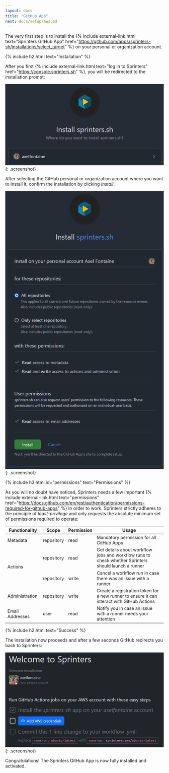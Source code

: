 ```yaml
---
layout: docs
title: "GitHub App"
next: docs/setup/aws.md
---
```


The very first step is to install the {% include external-link.html text="Sprinters GitHub App"
href="https://github.com/apps/sprinters-sh/installations/select_target" %} on
your personal or organization account.

{% include h2.html text="Installation" %}

After you first {% include external-link.html text="log in to Sprinters" href="https://console.sprinters.sh" %}, you
will
be redirected to the installation prompt:

![Sprinters GitHub App installation](/assets/setup/github/install.png){: .screenshot}

After selecting the GitHub personal or organization account where you want to install it, confirm the installation by
clicking _Install_:

![Sprinters GitHub App permissions](/assets/setup/github/permissions.png){: .screenshot}

{% include h3.html id="permissions" text="Permissions" %}

As you will no doubt have noticed, Sprinters needs a few important {% include external-link.html text="permissions"
href="https://docs.github.com/en/rest/authentication/permissions-required-for-github-apps" %} in order to work.
Sprinters strictly
adheres to the principle of _least-privilege_ and only requests the absolute minimum set of permissions required to
operate:

<div class="table-responsive">
<table class="table table-bordered">
<thead>
    <tr class="table-active">
        <th>Functionality</th>
        <th>Scope</th>
        <th>Permission</th>
        <th>Usage</th>
    </tr>
</thead>
<tbody>
    <tr>
        <td>Metadata</td>
        <td>repository</td>
        <td>read</td>
        <td>Mandatory permission for all GitHub Apps</td>
    </tr>
    <tr>
        <td rowspan="2">Actions</td>
        <td>repository</td>
        <td>read</td>
        <td>Get details about workflow jobs and workflow runs to check whether Sprinters should launch a runner</td>
    </tr>
    <tr>
        <td>repository</td>
        <td>write</td>
        <td>Cancel a workflow run in case there was an issue with a runner</td>
    </tr>
    <tr>
        <td>Administration</td>
        <td>repository</td>
        <td>write</td>
        <td>Create a registration token for a new runner to ensure it can interact with GitHub Actions</td>
    </tr>
    <tr>
        <td>Email Addresses</td>
        <td>user</td>
        <td>read</td>
        <td>Notify you in case an issue with a runner needs your attention</td>
    </tr>
</tbody>
</table>
</div>

{% include h2.html text="Success" %}

The installation now proceeds and after a few seconds GitHub redirects you back to Sprinters:

![Sprinters GitHub App installed](/assets/setup/github/welcome.png){: .screenshot}

Congratulations! The Sprinters GitHub App is now fully installed and activated.
